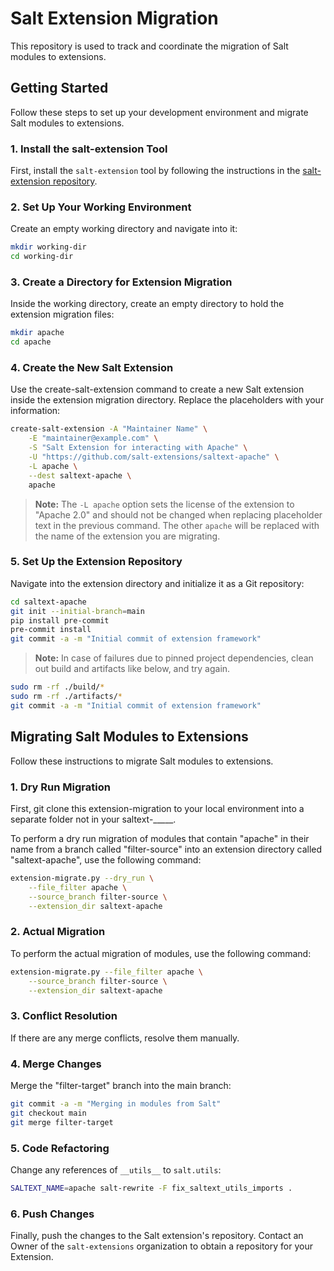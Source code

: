 # Salt Extension Migration

This repository is used to track and coordinate the migration of Salt modules to extensions.

## Getting Started

Follow these steps to set up your development environment and migrate Salt modules to extensions.

### 1. Install the salt-extension Tool

First, install the `salt-extension` tool by following the instructions in the [salt-extension
repository](https://github.com/saltstack/salt-extension).

### 2. Set Up Your Working Environment

Create an empty working directory and navigate into it:

```bash
mkdir working-dir
cd working-dir
```

### 3. Create a Directory for Extension Migration

Inside the working directory, create an empty directory to hold the extension migration files:

```bash
mkdir apache
cd apache
```

### 4. Create the New Salt Extension

Use the create-salt-extension command to create a new Salt extension inside the extension migration directory. Replace
the placeholders with your information:

```bash
create-salt-extension -A "Maintainer Name" \
    -E "maintainer@example.com" \
    -S "Salt Extension for interacting with Apache" \
    -U "https://github.com/salt-extensions/saltext-apache" \
    -L apache \
    --dest saltext-apache \
    apache
```

> **Note:** The `-L apache` option sets the license of the extension to "Apache 2.0" and should not be changed when
> replacing placeholder text in the previous command. The other `apache` will be replaced with the name of the extension you are migrating.

### 5. Set Up the Extension Repository

Navigate into the extension directory and initialize it as a Git repository:

```bash
cd saltext-apache
git init --initial-branch=main
pip install pre-commit
pre-commit install
git commit -a -m "Initial commit of extension framework"
```

> **Note:** In case of failures due to pinned project dependencies, clean out build and artifacts like below, and try again.

```bash
sudo rm -rf ./build/*
sudo rm -rf ./artifacts/*
git commit -a -m "Initial commit of extension framework"
```

## Migrating Salt Modules to Extensions

Follow these instructions to migrate Salt modules to extensions.

### 1. Dry Run Migration

First, git clone this extension-migration to your local environment into a separate folder not in your saltext-_____.

To perform a dry run migration of modules that contain "apache" in their name from a branch called "filter-source" into
an extension directory called "saltext-apache", use the following command:

```bash
extension-migrate.py --dry_run \
    --file_filter apache \
    --source_branch filter-source \
    --extension_dir saltext-apache
```

### 2. Actual Migration

To perform the actual migration of modules, use the following command:

```bash
extension-migrate.py --file_filter apache \
    --source_branch filter-source \
    --extension_dir saltext-apache
```

### 3. Conflict Resolution

If there are any merge conflicts, resolve them manually.

### 4. Merge Changes

Merge the "filter-target" branch into the main branch:

```bash
git commit -a -m "Merging in modules from Salt"
git checkout main
git merge filter-target
```

### 5. Code Refactoring

Change any references of `__utils__` to `salt.utils`:

```bash
SALTEXT_NAME=apache salt-rewrite -F fix_saltext_utils_imports .
```

### 6. Push Changes

Finally, push the changes to the Salt extension's repository. Contact an Owner of the `salt-extensions` organization to
obtain a repository for your Extension.
